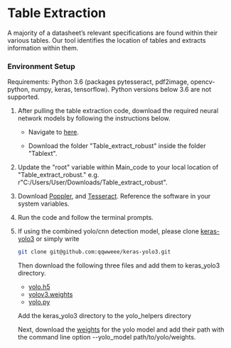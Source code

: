 # Table Extraction

A majority of a datasheet’s relevant specifications are found within their various tables. Our tool identifies the location of tables and extracts information within them.

### Environment Setup

Requirements: Python 3.6 (packages pytesseract, pdf2image, opencv-python, numpy, keras, tensorflow). Python versions below 3.6 are not supported.

1.  After pulling the table extraction code, download the required neural network models by following the instructions below.

    - Navigate to [here](https://umich.app.box.com/s/64pqr725gbz538q1htgb60x3alrxrkiy).

    - Download the folder "Table_extract_robust" inside the folder "Tablext".
  
2.  Update the "root" variable within Main_code to your local location of "Table_extract_robust." 
  e.g. r"C:/Users/User/Downloads/Table_extract_robust".
  
3. Download [Poppler](https://poppler.freedesktop.org/), and [Tesseract](https://tesseract-ocr.github.io/tessdoc/Home.html). Reference the software in your system variables.
      
4.  Run the code and follow the terminal prompts.

5. If using the combined yolo/cnn detection model, please clone [keras-yolo3](https://github.com/qqwweee/keras-yolo3) or simply write 
    ```bash
   git clone git@github.com:qqwweee/keras-yolo3.git
    ```
    Then download the following three files and add them to keras_yolo3 directory.
     - [yolo.h5](https://drive.google.com/file/d/1jo1KO_DW2ifGaaX_o4jOrbGV-g6bouQL/view?usp=sharing)
     - [yolov3.weights](https://drive.google.com/file/d/1DVVlHgmebYInJE7Gyj58fqWq-NVL8RsH/view?usp=sharing)
     - [yolo.py](https://drive.google.com/file/d/1QTo0anpbvmxd0sNBdNyv-Ld30iDvyxmY/view?usp=sharing)
     
    Add the keras_yolo3 directory to the yolo_helpers directory

    Next, download the [weights](https://drive.google.com/file/d/11Gx_LFV3YlbU2ui7uLOiNqFJkujommzD/view?usp=sharing) for the yolo model and add their path with the command line option --yolo_model path/to/yolo/weights.
